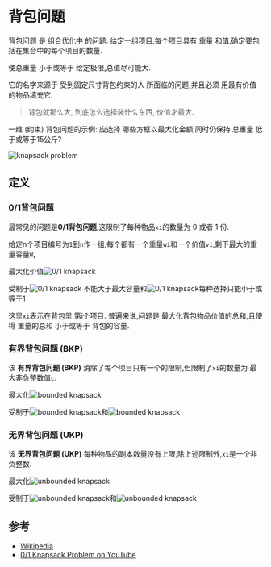 
# 背包问题

背包问题 是 组合优化中 的问题: 给定一组项目,每个项目具有 重量 和值,确定要包括在集合中的每个项目的数量. 

使总重量 小于或等于 给定极限,总值尽可能大. 

它的名字来源于  受到固定尺寸背包约束的人 所面临的问题,并且必须 用最有价值的物品填充它. 

> 背包就那么大, 到底怎么选择装什么东西, 价值才最大.

一维 (约束) 背包问题的示例: 应选择 哪些方框以最大化金额,同时仍保持 总重量 低于或等于15公斤?

![knapsack problem](https://upload.wikimedia.org/wikipedia/commons/f/fd/Knapsack.svg)

## 定义

### 0/1背包问题

最常见的问题是**0/1背包问题**,这限制了每种物品`xi`的数量为 0 或者 1 份. 

给定n个项目编号为`1`到`n`作一组,每个都有一个重量`wi`和一个价值`vi`,剩下最大的重量容量`W`,

最大化价值![0/1 knapsack](https://wikimedia.org/api/rest_v1/media/math/render/svg/85620037d368d2136fb3361702df6a489416931b)

受制于![0/1 knapsack](https://wikimedia.org/api/rest_v1/media/math/render/svg/dd6e7c9bca4397980976ea6d19237500ce3b8176) 不能大于最大容量和![0/1 knapsack](https://wikimedia.org/api/rest_v1/media/math/render/svg/07dda71da2a630762c7b21b51ea54f86f422f951)每种选择只能小于或等于1

这里`xi`表示在背包里 第i个项目. 普遍来说,问题是 最大化背包物品价值的总和,且使得 重量的总和 小于或等于 背包的容量. 

### 有界背包问题 (BKP) 

该 **有界背包问题 (BKP)** 消除了每个项目只有一个的限制,但限制了`xi`的数量为 最大非负整数值`c`: 

最大化![bounded knapsack](https://wikimedia.org/api/rest_v1/media/math/render/svg/85620037d368d2136fb3361702df6a489416931b)

受制于![bounded knapsack](https://wikimedia.org/api/rest_v1/media/math/render/svg/dd6e7c9bca4397980976ea6d19237500ce3b8176)和![bounded knapsack](https://wikimedia.org/api/rest_v1/media/math/render/svg/6c8c5ac4f8247b3b8e01e89de76a1df0ea969821)

### 无界背包问题 (UKP) 

该 **无界背包问题 (UKP)** 每种物品的副本数量没有上限,除上述限制外,`xi`是一个非负整数. 

最大化![unbounded knapsack](https://wikimedia.org/api/rest_v1/media/math/render/svg/85620037d368d2136fb3361702df6a489416931b)

受制于![unbounded knapsack](https://wikimedia.org/api/rest_v1/media/math/render/svg/dd6e7c9bca4397980976ea6d19237500ce3b8176)和![unbounded knapsack](https://wikimedia.org/api/rest_v1/media/math/render/svg/90a99710f61d5dea19e49ae5b31164d2b56b07e3)

## 参考

-   [Wikipedia](https://en.wikipedia.org/wiki/Knapsack_problem)
-   [0/1 Knapsack Problem on YouTube](https://www.youtube.com/watch?v=8LusJS5-AGo&list=PLLXdhg_r2hKA7DPDsunoDZ-Z769jWn4R8)
